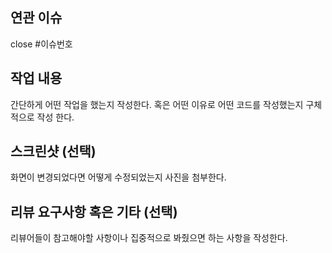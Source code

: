 ## 연관 이슈
close #이슈번호


## 작업 내용
간단하게 어떤 작업을 했는지 작성한다.
혹은 어떤 이유로 어떤 코드를 작성했는지 구체적으로 작성 한다.


## 스크린샷 (선택)
화면이 변경되었다면 어떻게 수정되었는지 사진을 첨부한다.


## 리뷰 요구사항 혹은 기타 (선택)
리뷰어들이 참고해야할 사항이나 집중적으로 봐줬으면 하는 사항을 작성한다.